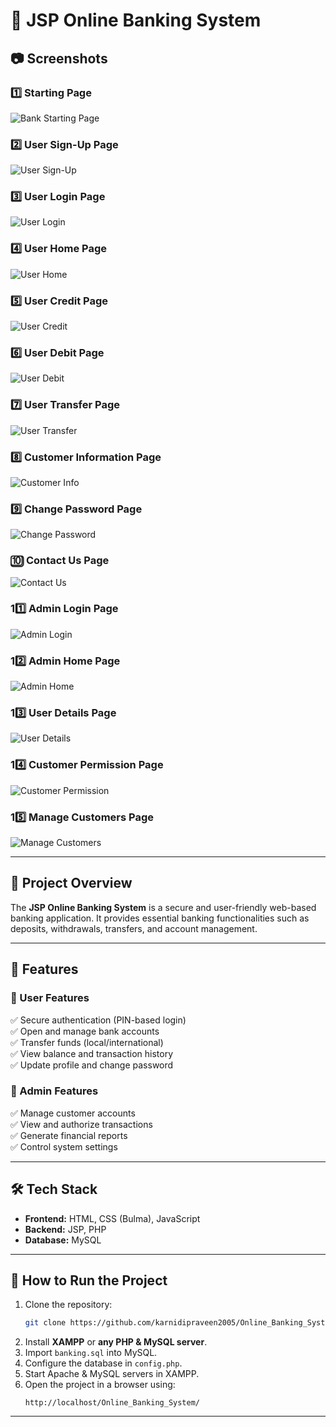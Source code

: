 # 📌 JSP Online Banking System  

## 📷 Screenshots  

### 1️⃣ Starting Page  
![Bank Starting Page](https://raw.githubusercontent.com/karnidipraveen2005/Online_Banking_System/tree/main/screenshots/index.jpg)  

### 2️⃣ User Sign-Up Page  
![User Sign-Up](https://github.com/karnidipraveen2005/Online_Banking_System/tree/main/screenshots/signup.jpg)  

### 3️⃣ User Login Page  
![User Login](https://github.com/karnidipraveen2005/Online_Banking_System/tree/main/screenshots/login.jpg)  

### 4️⃣ User Home Page  
![User Home](https://github.com/karnidipraveen2005/Online_Banking_System/tree/main/screenshots/uhome.jpg)  

### 5️⃣ User Credit Page  
![User Credit](https://github.com/karnidipraveen2005/Online_Banking_System/tree/main/screenshots/ucredit.jpg)  

### 6️⃣ User Debit Page  
![User Debit](https://github.com/karnidipraveen2005/Online_Banking_System/tree/main/screenshots/udebit.jpg)  

### 7️⃣ User Transfer Page  
![User Transfer](https://github.com/karnidipraveen2005/Online_Banking_System/tree/main/screenshots/utransfer.jpg)  

### 8️⃣ Customer Information Page  
![Customer Info](https://github.com/karnidipraveen2005/Online_Banking_System/tree/main/screenshots/uinfo.jpg)  

### 9️⃣ Change Password Page  
![Change Password](https://github.com/karnidipraveen2005/Online_Banking_System/tree/main/screenshots/upass.jpg)  

### 🔟 Contact Us Page  
![Contact Us](https://github.com/karnidipraveen2005/Online_Banking_System/tree/main/screenshots/contact.jpg)  

### 11️⃣ Admin Login Page  
![Admin Login](https://github.com/karnidipraveen2005/Online_Banking_System/tree/main/screenshots/adminlogin.jpg)  

### 12️⃣ Admin Home Page  
![Admin Home](https://github.com/karnidipraveen2005/Online_Banking_System/tree/main/screenshots/ahome.jpg)  

### 13️⃣ User Details Page  
![User Details](https://github.com/karnidipraveen2005/Online_Banking_System/tree/main/screenshots/userdetails.jpg)  

### 14️⃣ Customer Permission Page  
![Customer Permission](https://github.com/karnidipraveen2005/Online_Banking_System/tree/main/screenshots/permission.jpg)  

### 15️⃣ Manage Customers Page  
![Manage Customers](https://github.com/karnidipraveen2005/Online_Banking_System/tree/main/screenshots/amanagecust.jpg)  

---

## 🏦 Project Overview  

The **JSP Online Banking System** is a secure and user-friendly web-based banking application. It provides essential banking functionalities such as deposits, withdrawals, transfers, and account management.  

---

## 🔹 Features  

### 👤 User Features  
✅ Secure authentication (PIN-based login)  
✅ Open and manage bank accounts  
✅ Transfer funds (local/international)  
✅ View balance and transaction history  
✅ Update profile and change password  

### 🔐 Admin Features  
✅ Manage customer accounts  
✅ View and authorize transactions  
✅ Generate financial reports  
✅ Control system settings  

---

## 🛠️ Tech Stack  

- **Frontend:** HTML, CSS (Bulma), JavaScript  
- **Backend:** JSP, PHP  
- **Database:** MySQL  

---

## 🚀 How to Run the Project  

1. Clone the repository:  
   ```bash
   git clone https://github.com/karnidipraveen2005/Online_Banking_System.git
   ```  
2. Install **XAMPP** or **any PHP & MySQL server**.  
3. Import `banking.sql` into MySQL.  
4. Configure the database in `config.php`.  
5. Start Apache & MySQL servers in XAMPP.  
6. Open the project in a browser using:  
   ```
   http://localhost/Online_Banking_System/
   ```

---
